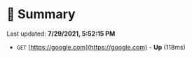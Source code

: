 # 📖 Summary
Last updated: **7/29/2021, 5:52:15 PM**

- `GET` [https://google.com](https://google.com) - **Up** (118ms)
